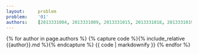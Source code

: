 ```yaml
---
layout:     problem
problem:    '01'
authors:    [2013331004, 2013331009, 2013331015, 2013331018, 2013331019, 2013331021, 2013331024, 2013331028, 2013331032, 2013331033, 2013331034, 2013331035, 2013331036, 2013331038, 2013331042, 2013331047, 2013331057, 2013331061]
---
```


{% for author in page.authors %}
{% capture code %}{% include_relative {{author}}.md %}{% endcapture %}
{{ code | markdownify }}
{% endfor %}